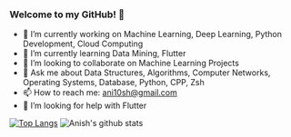 ### Welcome to my GitHub! 💙

<!--
**anishmo99/anishmo99** is a ✨ _special_ ✨ repository because its `README.md` (this file) appears on your GitHub profile.

<!--Here are some ideas to get you started:-->

- 🔭 I’m currently working on Machine Learning, Deep Learning, Python Development, Cloud Computing
- 🌱 I’m currently learning Data Mining, Flutter
- 👯 I’m looking to collaborate on Machine Learning Projects
- 💬 Ask me about Data Structures, Algorithms, Computer Networks, Operating Systems, Database, Python, CPP, Zsh
- 📫 How to reach me: ani10sh@gmail.com
- 🤔 I’m looking for help with Flutter
<!-- - 😄 Pronouns: ... -->
<!-- - ⚡ Fun fact: ...
-->

[![Top Langs](https://github-readme-stats.vercel.app/api/top-langs/?username=anishmo99&&hide=jupyter%20notebook,cmake,makefile,powershell&langs_count=20&layout=compact)](https://github.com/anishmo99/github-readme-stats)
![Anish's github stats](https://github-readme-stats.vercel.app/api?username=anishmo99&show_icons=true)
